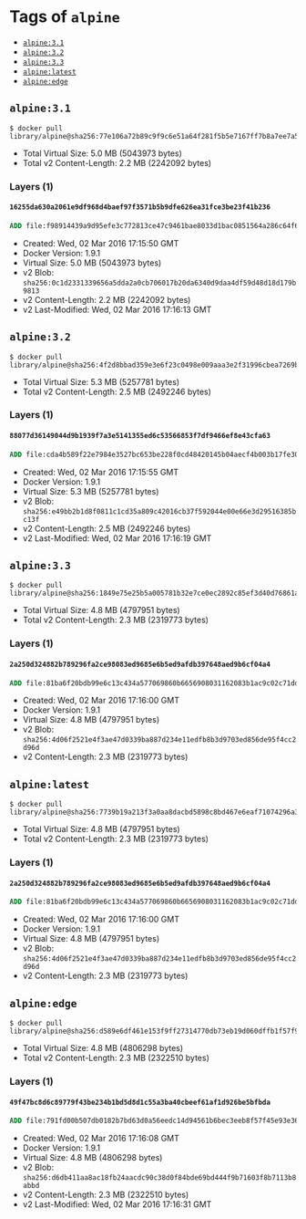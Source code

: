 <!-- THIS FILE IS GENERATED VIA '.template-helpers/generate-tag-details.pl' -->

# Tags of `alpine`

-	[`alpine:3.1`](#alpine31)
-	[`alpine:3.2`](#alpine32)
-	[`alpine:3.3`](#alpine33)
-	[`alpine:latest`](#alpinelatest)
-	[`alpine:edge`](#alpineedge)

## `alpine:3.1`

```console
$ docker pull library/alpine@sha256:77e106a72b89c9f9c6e51a64f281f5b5e7167ff7b8a7ee7a501f6018bc48b6bc
```

-	Total Virtual Size: 5.0 MB (5043973 bytes)
-	Total v2 Content-Length: 2.2 MB (2242092 bytes)

### Layers (1)

#### `16255da630a2061e9df968d4baef97f3571b5b9dfe626ea31fce3be23f41b236`

```dockerfile
ADD file:f98914439a9d95efe3c772813ce47c9461bae8033d1bac0851564a286c64f670 in /
```

-	Created: Wed, 02 Mar 2016 17:15:50 GMT
-	Docker Version: 1.9.1
-	Virtual Size: 5.0 MB (5043973 bytes)
-	v2 Blob: `sha256:0c1d2331339656a5dda2a0cb706017b20da6340d9daa4df59d48d18d179b9813`
-	v2 Content-Length: 2.2 MB (2242092 bytes)
-	v2 Last-Modified: Wed, 02 Mar 2016 17:16:13 GMT

## `alpine:3.2`

```console
$ docker pull library/alpine@sha256:4f2d8bbad359e3e6f23c0498e009aaa3e2f31996cbea7269b78f92ee43647811
```

-	Total Virtual Size: 5.3 MB (5257781 bytes)
-	Total v2 Content-Length: 2.5 MB (2492246 bytes)

### Layers (1)

#### `88077d36149044d9b1939f7a3e5141355ed6c53566853f7df9466ef8e43cfa63`

```dockerfile
ADD file:cda4b589f22e7984e3527bc653be228f0cd48420145b04aecf4b003b17fe3043 in /
```

-	Created: Wed, 02 Mar 2016 17:15:55 GMT
-	Docker Version: 1.9.1
-	Virtual Size: 5.3 MB (5257781 bytes)
-	v2 Blob: `sha256:e49bb2b1d8f0811c1cd35a809c42016cb37f592044e00e66e3d29516385bc13f`
-	v2 Content-Length: 2.5 MB (2492246 bytes)
-	v2 Last-Modified: Wed, 02 Mar 2016 17:16:19 GMT

## `alpine:3.3`

```console
$ docker pull library/alpine@sha256:1849e75e25b5a005781b32e7ce0ec2892c85ef3d40d76861a6d3c721f1acc353
```

-	Total Virtual Size: 4.8 MB (4797951 bytes)
-	Total v2 Content-Length: 2.3 MB (2319773 bytes)

### Layers (1)

#### `2a250d324882b789296fa2ce98083ed9685e6b5ed9afdb397648aed9b6cf04a4`

```dockerfile
ADD file:81ba6f20bdb99e6c13c434a577069860b6656908031162083b1ac9c02c71dd9f in /
```

-	Created: Wed, 02 Mar 2016 17:16:00 GMT
-	Docker Version: 1.9.1
-	Virtual Size: 4.8 MB (4797951 bytes)
-	v2 Blob: `sha256:4d06f2521e4f3ae47d0339ba887d234e11edfb8b3d9703ed856de95f4cc2d96d`
-	v2 Content-Length: 2.3 MB (2319773 bytes)

## `alpine:latest`

```console
$ docker pull library/alpine@sha256:7739b19a213f3a0aa8dacbd5898c8bd467e6eaf71074296a3d75824e76257396
```

-	Total Virtual Size: 4.8 MB (4797951 bytes)
-	Total v2 Content-Length: 2.3 MB (2319773 bytes)

### Layers (1)

#### `2a250d324882b789296fa2ce98083ed9685e6b5ed9afdb397648aed9b6cf04a4`

```dockerfile
ADD file:81ba6f20bdb99e6c13c434a577069860b6656908031162083b1ac9c02c71dd9f in /
```

-	Created: Wed, 02 Mar 2016 17:16:00 GMT
-	Docker Version: 1.9.1
-	Virtual Size: 4.8 MB (4797951 bytes)
-	v2 Blob: `sha256:4d06f2521e4f3ae47d0339ba887d234e11edfb8b3d9703ed856de95f4cc2d96d`
-	v2 Content-Length: 2.3 MB (2319773 bytes)

## `alpine:edge`

```console
$ docker pull library/alpine@sha256:d589e6df461e153f9ff27314770db73eb19d060dffb1f57f912f89039781d8d5
```

-	Total Virtual Size: 4.8 MB (4806298 bytes)
-	Total v2 Content-Length: 2.3 MB (2322510 bytes)

### Layers (1)

#### `49f47bc8d6c89779f43be234b1bd5d8d1c55a3ba40cbeef61af1d926be5bfbda`

```dockerfile
ADD file:791fd00b507db0182b7bd63d0a56eedc14d94561b6bec3eeb8f57f45e93e36ba in /
```

-	Created: Wed, 02 Mar 2016 17:16:08 GMT
-	Docker Version: 1.9.1
-	Virtual Size: 4.8 MB (4806298 bytes)
-	v2 Blob: `sha256:d6db411aa8ac18fb24aacdc90c38d0f84bde69bd444f9b71603f8b7113b8abbd`
-	v2 Content-Length: 2.3 MB (2322510 bytes)
-	v2 Last-Modified: Wed, 02 Mar 2016 17:16:31 GMT
